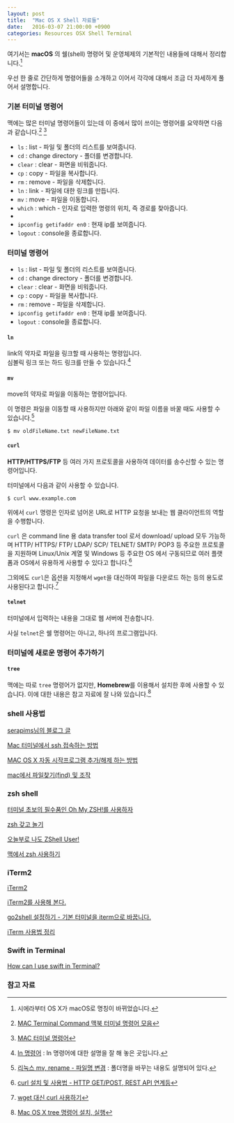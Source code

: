 ```yaml
---
layout: post
title:  "Mac OS X Shell 자료들"
date:   2016-03-07 21:00:00 +0900
categories: Resources OSX Shell Terminal
---
```


여기서는 **macOS** 의 쉘(shell) 명령어 및 운영체제의 기본적인 내용들에 대해서 정리합니다.[^macOS]

우선 한 줄로 간단하게 명령어들을 소개하고 이어서 각각에 대해서 조금 더 자세하게 풀어서 설명합니다.

### 기본 터미널 명령어

맥에는 많은 터미널 명령어들이 있는데 이 중에서 많이 쓰이는 명령어를 요약하면 다음과 같습니다.[^parklize_1]  [^parklize_2]

* `ls` : list - 파일 및 폴더의 리스트를 보여줍니다.
* `cd` : change directory - 폴더를 변경합니다.
* `clear` : clear - 화면을 비워줍니다.
* `cp` : copy - 파일을 복사합니다.      
* `rm` : remove - 파일을 삭제합니다.
* `ln` : link - 파일에 대한 링크를 만듭니다.
* `mv` : move - 파일을 이동합니다.
* `which` : which - 인자로 입력한 명령의 위치, 즉 경로를 찾아줍니다.
* 
* `ipconfig getifaddr en0` : 현재 ip를 보여줍니다.
* `logout` : console을 종료합니다.

### 터미널 명령어

* `ls` : list - 파일 및 폴더의 리스트를 보여줍니다.
* `cd` : change directory - 폴더를 변경합니다.
* `clear` : clear - 화면을 비워줍니다.
* `cp` : copy - 파일을 복사합니다.      
* `rm` : remove - 파일을 삭제합니다.
* `ipconfig getifaddr en0` : 현재 ip를 보여줍니다.
* `logout` : console을 종료합니다.

#### `ln`

link의 약자로 파일을 링크할 때 사용하는 명령입니다.  
심볼릭 링크 또는 하드 링크를 만들 수 있습니다.[^ln] 

#### `mv`

move의 약자로 파일을 이동하는 명령어입니다. 

이 명령은 파일을 이동할 때 사용하지만 아래와 같이 파일 이름을 바꿀 때도 사용할 수 있습니다.[^rm]

```
$ mv oldFileName.txt newFileName.txt
```

#### `curl`

**HTTP/HTTPS/FTP** 등 여러 가지 프로토콜을 사용하여 데이터를 송수신할 수 있는 명령어입니다. 

터미널에서 다음과 같이 사용할 수 있습니다.

```
$ curl www.example.com
```

위에서 `curl` 명령은 인자로 넘어온 URL로 HTTP 요청을 보내는 웹 클라이언트의 역할을 수행합니다. 

`curl` 은 command line 용 data transfer tool 로서 download/ upload 모두 가능하며 HTTP/ HTTPS/ FTP/ LDAP/ SCP/ TELNET/ SMTP/ POP3 등 주요한 프로토콜을 지원하며 Linux/Unix 계열 및 Windows 등 주요한 OS 에서 구동되므로 여러 플랫폼과 OS에서 유용하게 사용할 수 있다고 합니다.[^lesstif]  
	
그외에도 `curl`은 옵션을 지정해서 `wget`을 대신하여 파일을 다운로드 하는 등의 용도로 사용된다고 합니다.[^dezang] 

#### `telnet`

터미널에서 입력하는 내용을 그대로 웹 서버에 전송합니다. 

사실 `telnet`은 쉘 명령어는 아니고, 하나의 프로그램입니다.

### 터미널에 새로운 명령어 추가하기

#### `tree`

맥에는 따로 `tree` 명령어가 없지만, **Homebrew**를 이용해서 설치한 후에 사용할 수 있습니다. 이에 대한 내용은 참고 자료에 잘 나와 있습니다.[^eunguru]

### shell 사용법

[serapims님의 블로그 글](http://serapims.tistory.com/entry/OSX-터미널-명령어)  

[Mac 터미널에서 ssh 접속하는 방법](http://db.necoaki.net/54)

[MAC OS X 자동 시작프로그램 추가/해제 하는 방법](http://namsieon.com/595)

[mac에서 파일찾기(find) 및 조작](http://ironheel.tistory.com/32)

### zsh shell

[터미널 초보의 필수품인 Oh My ZSH!를 사용하자](https://nolboo.github.io/blog/2015/08/21/oh-my-zsh/)

[zsh 갖고 놀기](http://coding-korea.blogspot.kr/2012/09/zsh.html)

[오늘부로 나도 ZShell User!](http://justbricks.tumblr.com/post/89465435117/오늘부로-나도-zshell-user)

[맥에서 zsh 사용하기](https://blog.ayukawa.kr/archives/1758)

### iTerm2

[iTerm2](https://www.iterm2.com/version3.html)

[iTerm2를 사용해 본다.](http://redgolems.tistory.com/31)

[go2shell 설정하기 - 기본 터미널을 iterm으로 바꿉니다.](http://osxtip.tistory.com/168)

[iTerm 사용법 정리](http://osxtip.tistory.com/181)

### Swift in Terminal

[How can I use swift in Terminal?](http://stackoverflow.com/questions/24011120/how-can-i-use-swift-in-terminal)

### 참고 자료

[^macOS]: 시에라부터 OS X가 macOS로 명칭이 바뀌었습니다.

[^rm]: [리눅스 mv, rename - 파일명 변경](http://webdir.tistory.com/145) : 폴더명을 바꾸는 내용도 설명되어 있다.

[^parklize_1]: [MAC Terminal Command 맥북 터미널 명령어 모음](http://parklize.blogspot.kr/2014/08/mac-terminal-command.html)

[^parklize_2]: [MAC 터미널 명령어](http://blog.daum.net/_blog/BlogTypeView.do?blogid=0hG6Q&articleno=133)

[^lesstif]: [curl 설치 및 사용법 - HTTP GET/POST, REST API 연계등](https://www.lesstif.com/pages/viewpage.action?pageId=14745703)

[^dezang]: [wget 대신 curl 사용하기](http://dezang.net/884)

[^eunguru]: [Mac OS X tree 명령어 설치, 실행](http://eunguru.tistory.com/150)

[^ln]: [ln 명령어](http://blog.naver.com/PostView.nhn?blogId=ehdgns621&logNo=130056448055) : ln 명령어에 대한 설명을 잘 해 놓은 곳입니다.
